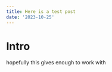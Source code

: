 ```yaml
---
title: Here is a test post
date: '2023-10-25'
---
```


# Intro 

hopefully this gives enough to work with
